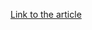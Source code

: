 [Link to the article](https://www.welivesecurity.com/wp-content/uploads/2018/08/Eset-Turla-Outlook-Backdoor.pdf)
